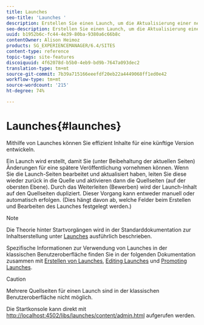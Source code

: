 ```yaml
---
title: Launches
seo-title: 'Launches '
description: Erstellen Sie einen Launch, um die Aktualisierung einer neuen Version bestehender Web-Seiten für die zukünftige Aktivierung zu aktivieren. Wenn Sie einen Launch erstellen, können Sie einen Titel und die Quellseite angeben.
seo-description: Erstellen Sie einen Launch, um die Aktualisierung einer neuen Version bestehender Web-Seiten für die zukünftige Aktivierung zu aktivieren. Wenn Sie einen Launch erstellen, können Sie einen Titel und die Quellseite angeben.
uuid: b1952b6c-fc44-4e39-80ba-9380a6c66b8c
contentOwner: Alison Heimoz
products: SG_EXPERIENCEMANAGER/6.4/SITES
content-type: reference
topic-tags: site-features
discoiquuid: 4f62078d-b5b0-4eb9-bd9b-7647a093dec2
translation-type: tm+mt
source-git-commit: 7b39a715166eeefdf20eb22a4449068ff1ed0e42
workflow-type: tm+mt
source-wordcount: '215'
ht-degree: 74%

---
```



# Launches{#launches}

Mithilfe von Launches können Sie effizient Inhalte für eine künftige Version entwickeln.

Ein Launch wird erstellt, damit Sie (unter Beibehaltung der aktuellen Seiten) Änderungen für eine spätere Veröffentlichung vornehmen können. Wenn Sie die Launch-Seiten bearbeitet und aktualisiert haben, leiten Sie diese wieder zurück in die Quelle und aktivieren dann die Quellseiten (auf der obersten Ebene). Durch das Weiterleiten (Bewerben) wird der Launch-Inhalt auf den Quellseiten dupliziert. Dieser Vorgang kann entweder manuell oder automatisch erfolgen. (Dies hängt davon ab, welche Felder beim Erstellen und Bearbeiten des Launches festgelegt werden.)

>[!NOTE]
>
>Die Theorie hinter Startvorgängen wird in der Standarddokumentation zur Inhaltserstellung unter [Launches](/help/sites-authoring/launches.md) ausführlich beschrieben.
>
>Spezifische Informationen zur Verwendung von Launches in der klassischen Benutzeroberfläche finden Sie in der folgenden Dokumentation zusammen mit [Erstellen von Launches](/help/sites-classic-ui-authoring/classic-launches-creating.md), [Editing Launches](/help/sites-classic-ui-authoring/classic-launches-editing.md) und [Promoting Launches](/help/sites-classic-ui-authoring/classic-launches-promoting.md).

>[!CAUTION]
>
>Mehrere Quellseiten für einen Launch sind in der klassischen Benutzeroberfläche nicht möglich.

Die Startkonsole kann direkt mit [http://localhost:4502/libs/launches/content/admin.html](http://localhost:4502/libs/launches/content/admin.html) aufgerufen werden.
